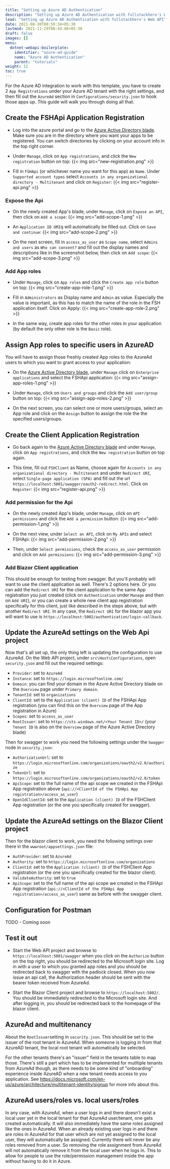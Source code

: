 ```yaml
---
title: "Setting up Azure AD Authentication"
description: "Setting up Azure AD Authentication with fullstackhero's Web API"
lead: "Setting up Azure AD Authentication with fullstackhero's Web API"
date: 2021-08-30T00:59:34+05:30
lastmod: 2021-11-29T00:44:06+05:30
draft: false
images: []
menu:
  dotnet-webapi-boilerplate:
    identifier: "azure-ad-guide"
    name: "Azure AD Authentication"
    parent: "tutorials"
weight: 12
toc: true
---
```


For the Azure AD integration to work with this template, you have to create 2 `App Registrations` under your Azure AD tenant with the right settings, and then fill out the `AzureAd` section in `Configurations/security.json` to hook those apps up. This guide will walk you through doing all that.

## Create the FSHApi Application Registration

* Log into the azure portal and go to the [Azure Active Directory blade](https://portal.azure.com/#blade/Microsoft_AAD_IAM/ActiveDirectoryMenuBlade). Make sure you are in the directory where you want your apps to be registered. You can switch directories by clicking on your account info in the top right corner.

* Under `Manage`, click on `App registrations`, and click the `New registration` button on top:
{{< img src="new-registration.png" >}}

* Fill in `FSHApi` (or whichever name you want for this app) as `Name`. Under `Supported account types` select `Accounts in any organizational directory - Multitenant` and click on `Register`:
{{< img src="register-api.png" >}}

### Expose the Api

* On the newly created App's blade, under `Manage`, click on `Expose an API`, then click on `Add a scope`:
{{< img src="add-scope-1.png" >}}

* An `Application ID URI`q will automatically be filled out. Click on `Save and continue`:
{{< img src="add-scope-2.png" >}}

* On the next screen, fill in `access_as_user` as `Scope name`, select `Admins and users` as `Who can consent?` and fill out the display names and descriptions like in the screenshot below, then click on `Add scope`:
{{< img src="add-scope-3.png" >}}

### Add App roles

* Under `Manage`, click on `App roles` and click the `Create app role` button on top:
{{< img src="create-app-role-1.png" >}}

* Fill in `Administrators` as Display name and `Admin` as value. Especially the value is important, as this has to match the name of the role in the FSH application itself. Click on Apply:
{{< img src="create-app-role-2.png" >}}

* In the same way, create app roles for the other roles in your application (by default the only other role is the `Basic` role).

## Assign App roles to specific users in AzureAD

You will have to assign those freshly created App roles to the AzureAd users to which you want to grant access to your application:

* On the [Azure Active Directory blade](https://portal.azure.com/#blade/Microsoft_AAD_IAM/ActiveDirectoryMenuBlade), under `Manage` click on `Enterprise applications` and select the FSHApi application:
{{< img src="assign-app-roles-1.png" >}}

* Under `Manage`, click on `Users and groups` and click the `Add user/group` button on top:
{{< img src="assign-app-roles-2.png" >}}

* On the next screen, you can select one or more users/groups, select an App role and click on the `Assign` button to assign the role the the specified users/groups.

## Create the Client Application Registration

* Go back again to the [Azure Active Directory blade](https://portal.azure.com/#blade/Microsoft_AAD_IAM/ActiveDirectoryMenuBlade) and under `Manage`, click on `App registrations`, and click the `New registration` button on top again.

* This time, fill out `FSHClient` as Name, choose again for `Accounts in any organizational directory - Multitenant` and under `Redirect URI`, select `Single-page application (SPA)` and fill out the url `https://localhost:5001/swagger/oauth2-redirect.html`. Click on `Register`:
{{< img src="register-api.png" >}}

### Add permission for the Api

* On the newly created App's blade, under `Manage`, click on `API permissions` and click the `Add a permission` button:
{{< img src="add-permission-1.png" >}}

* On the next view, under `Select an API`, click on `My APIs` and select FSHApi:
{{< img src="add-permission-2.png" >}}

* Then, under `Select permissions`, check the `access_as_user` permission and click on `Add permissions`:
{{< img src="add-permission-3.png" >}}

### Add Blazor Client application

This should be enough for testing from swagger. But you'll probably will want to use the client application as well. There's 2 options here. Or you can add the `Redirect URI` for the client application to the same App registration you just created (click on `Authentication` under `Manage` and then on `Add URI`), or you can create a whole new client app registration specifically for this client, just like described in the steps above, but with another `Redirect URI`. In any case, the `Redirect URI` for the blazor app you will want to use is `https://localhost:5002/authentication/login-callback`.

## Update the AzureAd settings on the Web Api project

Now that's all set up, the only thing left is updating the configuration to use AzureAd.
On the Web API project, under `src\Host\Configurations`, open `security.json` and fill out the required settings:

* `Provider`: set to `AzureAd`
* `Instance`: set to `https://login.microsoftonline.com/`
* `Domain`: you can find your domain in the Azure Active Directory blade on the `Overview` page under `Primary domain`.
* `TenantId`: set to `organizations`
* `ClientId`: set to the `Application (client) ID` of the FSHApi App registration (you can find this on the `Overview` page of the App registration in Azure)
* `Scopes`: set to `access_as_user`
* `RootIssuer`: set to `https://sts.windows.net/<Your Tenant ID>/` (your `Tenant ID` is also on the `Overview` page of the Azure Active Directory blade)

Then for swagger to work you need the following settings under the `Swagger` node in `security.json`:

* `AuthorizationUrl`: set to `https://login.microsoftonline.com/organizations/oauth2/v2.0/authorize`
* `TokenUrl`: set to `https://login.microsoftonline.com/organizations/oauth2/v2.0/token`
* `ApiScope`: set to the full name of the api scope we created in the FSHApi App registration above (`api://<ClientId of the FSHApi App registration>/access_as_user`)
* `OpenIdClientId`: set to the `Application (client) ID` of the FSHClient App registration (or the one you specifically created for swagger).

## Update the AzureAd settings on the Blazor Client project

Then for the blazor client to work, you need the following settings over there in the `wwwroot/appsettings.json` file:

* `AuthProvider`: set to `AzureAd`
* `Authority`: set to `https://login.microsoftonline.com/organizations`
* `ClientId`: set to the `Application (client) ID` of the FSHClient App registration (or the one you specifically created for the blazor client).
* `ValidateAuthority`: set to `true`
* `ApiScope`: set to the full name of the api scope we created in the FSHApi App registration (`api://<ClientId of the FSHApi App registration>/access_as_user`) same as before with the swagger client.

## Configuration for Postman

TODO - Coming soon

## Test it out

* Start the Web API project and browse to `https://localhost:5001/swagger` when you click on the `Authorize` button on the top right, you should be redirected to the Microsoft login site. Log in with a user to which you granted app roles and you should be redirected back to swagger with the padlock closed. When you now issue an api call, the Authorization header should be sent with the bearer token received from AzureAd.

* Start the Blazor Client project and browse to `https://localhost:5002/`. You should be immediately redirected to the Microsoft login site. And after logging in, you should be redirected back to the homepage of the blazor client.

## AzureAd and multitenancy

About the `RootIssuer`setting in `security.json`. This should be set to the issuer of the root tenant in AzureAd. When someone is logging in from that AzureAD tenant, the local root tenant will automatically be selected.

For the other tenants there's an "issuer" field in the tenants table to map those. There's still a part which has to be implemented for mutltiple tenants from AzureAd though, as there needs to be some kind of "onboarding" experience inside AzureAD when a new tenant needs access to you application. See https://docs.microsoft.com/en-us/azure/architecture/multitenant-identity/signup for more info about this.

## AzureAd users/roles vs. local users/roles

In any case, with AzureAd, when a user logs in and there doesn't exist a local user yet in the local tenant for that AzureAd user/tenant, one gets created automatically. It will also immediately have the same roles assigned like the ones in AzureAd. When an already existing user logs in and there are roles in AzureAd for that user which are not yet assigned to the local user, they will automatically be assigned. Currently there will never be any roles removed from a user. So removing the role assignment from AzureAd will not automatically remove it from the local user when he logs in. This to allow for people to use the role/permission management inside the app without having to do it in Azure.
